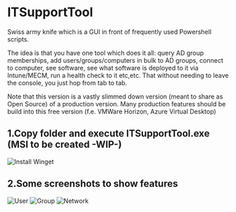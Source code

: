 # ITSupportTool
Swiss army knife which is a GUI in front of frequently used Powershell scripts.

The idea is that you have one tool which does it all: query AD group memberships, add users/groups/computers in bulk to AD groups, connect to computer, see software, see what software is deployed to it via Intune/MECM, run a health check to it etc,etc. That without needing to leave the console, you just hop from tab to tab.

Note that this version is a vastly slimmed down version (meant to share as Open Source) of a production version. Many production features should be build into this free version (f.e. VMWare Horizon, Azure Virtual Desktop)

1.Copy folder and execute ITSupportTool.exe (MSI to be created -WIP-)
---------------------------------------
![Install Winget](https://user-images.githubusercontent.com/43472567/173589587-7a659428-5aaa-4b47-807d-d954c04d4c6c.png)

2.Some screenshots to show features
----------------------------------------
![User](https://user-images.githubusercontent.com/43472567/173596130-4296d0f5-7cc9-4e4b-ade5-6cf3b6812d63.png)
![Group](https://user-images.githubusercontent.com/43472567/173593410-a9461ea3-90c6-4a21-9eaf-7a26342b2a86.png)
![Network](https://user-images.githubusercontent.com/43472567/173593441-bab7eb03-8117-48e1-946e-ee3f17d09c9d.png)
